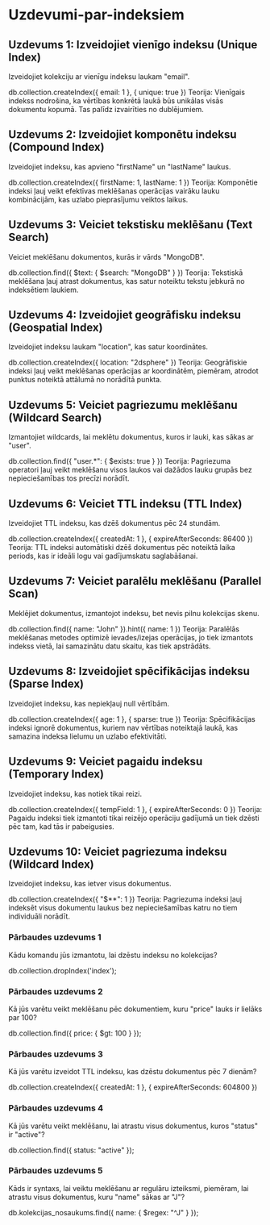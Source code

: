 # Uzdevumi-par-indeksiem

## Uzdevums 1: Izveidojiet vienīgo indeksu (Unique Index)
Izveidojiet kolekciju ar vienīgu indeksu laukam "email".

db.collection.createIndex({ email: 1 }, { unique: true })
Teorija: Vienīgais indekss nodrošina, ka vērtības konkrētā laukā būs unikālas visās dokumentu kopumā. Tas palīdz izvairīties no dublējumiem.

## Uzdevums 2: Izveidojiet komponētu indeksu (Compound Index)
Izveidojiet indeksu, kas apvieno "firstName" un "lastName" laukus.

db.collection.createIndex({ firstName: 1, lastName: 1 })
Teorija: Komponētie indeksi ļauj veikt efektīvas meklēšanas operācijas vairāku lauku kombinācijām, kas uzlabo pieprasījumu veiktos laikus.

## Uzdevums 3: Veiciet tekstisku meklēšanu (Text Search)
Veiciet meklēšanu dokumentos, kurās ir vārds "MongoDB".

db.collection.find({ $text: { $search: "MongoDB" } })
Teorija: Tekstiskā meklēšana ļauj atrast dokumentus, kas satur noteiktu tekstu jebkurā no indeksētiem laukiem.

## Uzdevums 4: Izveidojiet geogrāfisku indeksu (Geospatial Index)
Izveidojiet indeksu laukam "location", kas satur koordinātes.

db.collection.createIndex({ location: "2dsphere" })
Teorija: Geogrāfiskie indeksi ļauj veikt meklēšanas operācijas ar koordinātēm, piemēram, atrodot punktus noteiktā attālumā no norādītā punkta.

## Uzdevums 5: Veiciet pagriezumu meklēšanu (Wildcard Search)
Izmantojiet wildcards, lai meklētu dokumentus, kuros ir lauki, kas sākas ar "user".

db.collection.find({ "user.*": { $exists: true } })
Teorija: Pagriezuma operatori ļauj veikt meklēšanu visos laukos vai dažādos lauku grupās bez nepieciešamības tos precīzi norādīt.

## Uzdevums 6: Veiciet TTL indeksu (TTL Index)
Izveidojiet TTL indeksu, kas dzēš dokumentus pēc 24 stundām.

db.collection.createIndex({ createdAt: 1 }, { expireAfterSeconds: 86400 })
Teorija: TTL indeksi automātiski dzēš dokumentus pēc noteiktā laika periods, kas ir ideāli logu vai gadījumskatu saglabāšanai.

## Uzdevums 7: Veiciet paralēlu meklēšanu (Parallel Scan)
Meklējiet dokumentus, izmantojot indeksu, bet nevis pilnu kolekcijas skenu.

db.collection.find({ name: "John" }).hint({ name: 1 })
Teorija: Paralēlās meklēšanas metodes optimizē ievades/izejas operācijas, jo tiek izmantots indekss vietā, lai samazinātu datu skaitu, kas tiek apstrādāts.

## Uzdevums 8: Izveidojiet spēcifikācijas indeksu (Sparse Index)
Izveidojiet indeksu, kas nepiekļauj null vērtībām.

db.collection.createIndex({ age: 1 }, { sparse: true })
Teorija: Spēcifikācijas indeksi ignorē dokumentus, kuriem nav vērtības noteiktajā laukā, kas samazina indeksa lielumu un uzlabo efektivitāti.

## Uzdevums 9: Veiciet pagaidu indeksu (Temporary Index)
Izveidojiet indeksu, kas notiek tikai reizi.

db.collection.createIndex({ tempField: 1 }, { expireAfterSeconds: 0 })
Teorija: Pagaidu indeksi tiek izmantoti tikai reizējo operāciju gadījumā un tiek dzēsti pēc tam, kad tās ir pabeigusies.

## Uzdevums 10: Veiciet pagriezuma indeksu (Wildcard Index)
Izveidojiet indeksu, kas ietver visus dokumentus.

db.collection.createIndex({ "$**": 1 })
Teorija: Pagriezuma indeksi ļauj indeksēt visus dokumentu laukus bez nepieciešamības katru no tiem individuāli norādīt.

### Pārbaudes uzdevums 1
Kādu komandu jūs izmantotu, lai dzēstu indeksu no kolekcijas?

db.collection.dropIndex('index');

### Pārbaudes uzdevums 2
Kā jūs varētu veikt meklēšanu pēc dokumentiem, kuru "price" lauks ir lielāks par 100?

db.collection.find({ price: { $gt: 100 } });

### Pārbaudes uzdevums 3
Kā jūs varētu izveidot TTL indeksu, kas dzēstu dokumentus pēc 7 dienām?

db.collection.createIndex({ createdAt: 1 }, { expireAfterSeconds: 604800 })

### Pārbaudes uzdevums 4
Kā jūs varētu veikt meklēšanu, lai atrastu visus dokumentus, kuros "status" ir "active"?

db.collection.find({ status: "active" });

### Pārbaudes uzdevums 5
Kāds ir syntaxs, lai veiktu meklēšanu ar regulāru izteiksmi, piemēram, lai atrastu visus dokumentus, kuru "name" sākas ar "J"?

db.kolekcijas_nosaukums.find({ name: { $regex: "^J" } });
